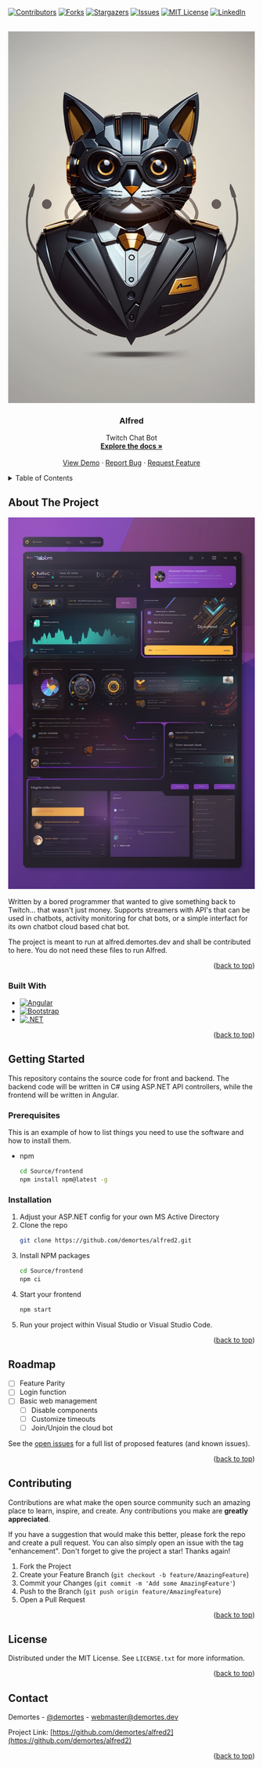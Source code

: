 <a name="readme-top"></a>
[![Contributors][contributors-shield]][contributors-url] [![Forks][forks-shield]][forks-url] [![Stargazers][stars-shield]][stars-url] [![Issues][issues-shield]][issues-url] [![MIT License][license-shield]][license-url] [![LinkedIn][linkedin-shield]][linkedin-url]

<!-- PROJECT LOGO -->
<br />
<div align="center">
  <a href="https://github.com/demortes/alfred2">
    <img src="images/logo.jpg" alt="Logo" max_width="832" max_height="640">
  </a>

<h3 align="center">Alfred</h3>

  <p align="center">
    Twitch Chat Bot
    <br />
    <a href="https://github.com/demortes/alfred2"><strong>Explore the docs »</strong></a>
    <br />
    <br />
    <a href="https://github.com/demortes/alfred2">View Demo</a>
    ·
    <a href="https://github.com/demortes/alfred2/issues">Report Bug</a>
    ·
    <a href="https://github.com/demortes/alfred2/issues">Request Feature</a>
  </p>
</div>

<!-- TABLE OF CONTENTS -->
<details>
  <summary>Table of Contents</summary>
  <ol>
    <li>
      <a href="#about-the-project">About The Project</a>
      <ul>
        <li><a href="#built-with">Built With</a></li>
      </ul>
    </li>
    <li>
      <a href="#getting-started">Getting Started</a>
      <ul>
        <li><a href="#prerequisites">Prerequisites</a></li>
        <li><a href="#installation">Installation</a></li>
      </ul>
    </li>
    <li><a href="#usage">Usage</a></li>
    <li><a href="#roadmap">Roadmap</a></li>
    <li><a href="#contributing">Contributing</a></li>
    <li><a href="#license">License</a></li>
    <li><a href="#contact">Contact</a></li>
    <li><a href="#acknowledgments">Acknowledgments</a></li>
  </ol>
</details>

<!-- ABOUT THE PROJECT -->
## About The Project

[![Product Name Screen Shot][product-screenshot]](https://alfred.demortes.dev)

Written by a bored programmer that wanted to give something back to Twitch... that wasn't just money. Supports streamers with API's that can be used in chatbots, activity monitoring for chat bots, or a simple interfact for its own chatbot cloud based chat bot.

The project is meant to run at alfred.demortes.dev and shall be contributed to here. You do not need these files to run Alfred.

<p align="right">(<a href="#readme-top">back to top</a>)</p>

### Built With

* [![Angular][Angular.io]][Angular-url]
* [![Bootstrap][Bootstrap.com]][Bootstrap-url]
* [![.NET][dotnet.microsoft.com]][Dotnet-url]

<p align="right">(<a href="#readme-top">back to top</a>)</p>

<!-- GETTING STARTED -->
## Getting Started

This repository contains the source code for front and backend. The backend code will be written in C# using ASP.NET API controllers, while the frontend will be written in Angular.

### Prerequisites

This is an example of how to list things you need to use the software and how to install them.
* npm
  ```sh
  cd Source/frontend
  npm install npm@latest -g
  ```

### Installation

1. Adjust your ASP.NET config for your own MS Active Directory
2. Clone the repo
   ```sh
   git clone https://github.com/demortes/alfred2.git
   ```
3. Install NPM packages
   ```sh
   cd Source/frontend
   npm ci
   ```
4. Start your frontend
   ```sh
   npm start
   ```
5. Run your project within Visual Studio or Visual Studio Code.

<p align="right">(<a href="#readme-top">back to top</a>)</p>

<!-- ROADMAP -->
## Roadmap

- [ ] Feature Parity
- [ ] Login function
- [ ] Basic web management
    - [ ] Disable components
    - [ ] Customize timeouts
    - [ ] Join/Unjoin the cloud bot

See the [open issues](https://github.com/demortes/alfred2/issues) for a full list of proposed features (and known issues).

<p align="right">(<a href="#readme-top">back to top</a>)</p>

<!-- CONTRIBUTING -->
## Contributing

Contributions are what make the open source community such an amazing place to learn, inspire, and create. Any contributions you make are **greatly appreciated**.

If you have a suggestion that would make this better, please fork the repo and create a pull request. You can also simply open an issue with the tag "enhancement".
Don't forget to give the project a star! Thanks again!

1. Fork the Project
2. Create your Feature Branch (`git checkout -b feature/AmazingFeature`)
3. Commit your Changes (`git commit -m 'Add some AmazingFeature'`)
4. Push to the Branch (`git push origin feature/AmazingFeature`)
5. Open a Pull Request

<p align="right">(<a href="#readme-top">back to top</a>)</p>

<!-- LICENSE -->
## License

Distributed under the MIT License. See `LICENSE.txt` for more information.

<p align="right">(<a href="#readme-top">back to top</a>)</p>

<!-- CONTACT -->
## Contact

Demortes - [@demortes](https://twitter.com/demortes) - webmaster@demortes.dev

Project Link: [https://github.com/demortes/alfred2](https://github.com/demortes/alfred2)

<p align="right">(<a href="#readme-top">back to top</a>)</p>

<!-- MARKDOWN LINKS & IMAGES -->
<!-- https://www.markdownguide.org/basic-syntax/#reference-style-links -->
[contributors-shield]: https://img.shields.io/github/contributors/demortes/alfred2.svg?style=for-the-badge
[contributors-url]: https://github.com/demortes/alfred2/graphs/contributors
[forks-shield]: https://img.shields.io/github/forks/demortes/alfred2.svg?style=for-the-badge
[forks-url]: https://github.com/demortes/alfred2/network/members
[stars-shield]: https://img.shields.io/github/stars/demortes/alfred2.svg?style=for-the-badge
[stars-url]: https://github.com/demortes/alfred2/stargazers
[issues-shield]: https://img.shields.io/github/issues/demortes/alfred2.svg?style=for-the-badge
[issues-url]: https://github.com/demortes/alfred2/issues
[license-shield]: https://img.shields.io/github/license/demortes/alfred2.svg?style=for-the-badge
[license-url]: https://github.com/demortes/alfred2/blob/master/LICENSE.txt
[linkedin-shield]: https://img.shields.io/badge/-LinkedIn-black.svg?style=for-the-badge&logo=linkedin&colorB=555
[linkedin-url]: https://linkedin.com/in/
[product-screenshot]: images/screenshot.jpg
[Angular.io]: https://img.shields.io/badge/Angular-DD0031?style=for-the-badge&logo=angular&logoColor=white
[Angular-url]: https://angular.io/
[Bootstrap.com]: https://img.shields.io/badge/Bootstrap-563D7C?style=for-the-badge&logo=bootstrap&logoColor=white
[Bootstrap-url]: https://getbootstrap.com
[Dotnet-url]: https://dotnet.microsoft.com/en-us/
[dotnet.microsoft.com]: https://img.shields.io/badge/.NET-5C2D91?style=for-the-badge&logo=.net&logoColor=white